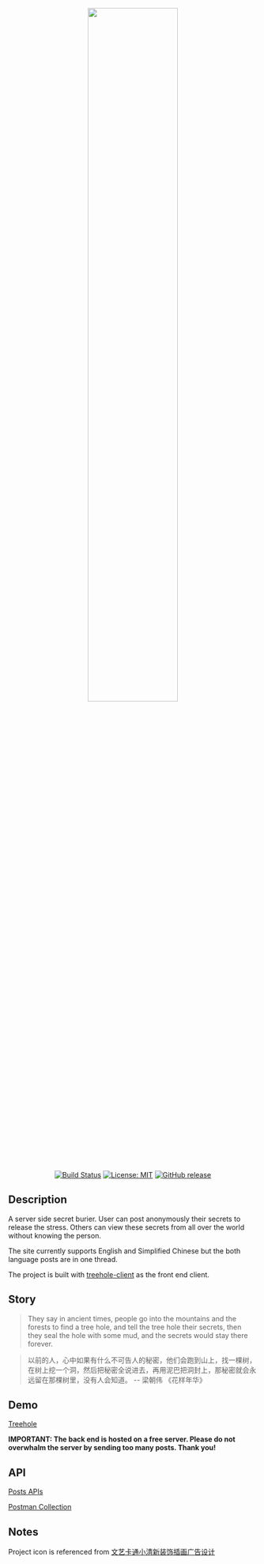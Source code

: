 <p align="center"><img src="https://github.com/senhungwong/treehole-server/blob/master/resources/assets/images/treehole-en.png" width="60%"></p>

<p align="center">
<a href="https://travis-ci.org/travis-ci/travis-web"><img src="https://travis-ci.org/senhungwong/treehole-server.svg?branch=master" alt="Build Status"></a>
<a href="https://opensource.org/licenses/MIT"><img src="https://img.shields.io/badge/License-MIT-yellow.svg" alt="License: MIT"></a>
<a href="https://github.com/senhungwong/treehole-server/releases"><img src="https://img.shields.io/github/release/senhungwong/treehole-server.svg?label=Release" alt="GitHub release"></a>
</p>

## Description

A server side secret burier. User can post anonymously their secrets to release the stress. Others can view these secrets from all over the world without knowing the person.

The site currently supports English and Simplified Chinese but the both language posts are in one thread.

The project is built with [treehole-client](https://github.com/senhungwong/treehole-client) as the front end client.

## Story

> They say in ancient times, people go into the mountains and the forests to find a tree hole, and tell the tree hole their secrets, then they seal the hole with some mud, and the secrets would stay there forever.

> 以前的人，心中如果有什么不可告人的秘密，他们会跑到山上，找一棵树，在树上挖一个洞，然后把秘密全说进去，再用泥巴把洞封上，那秘密就会永远留在那棵树里，没有人会知道。
> -- 梁朝伟 《花样年华》

## Demo

[Treehole](http://treehole.senhung.net)

**IMPORTANT: The back end is hosted on a free server. Please do not overwhalm the server by sending too many posts. Thank you!**

## API

[Posts APIs](docs/APIs/posts.md)

[Postman Collection](docs/APIs/postman-collection.md)

## Notes

Project icon is referenced from [文艺卡通小清新装饰插画广告设计](http://588ku.com/sucai/9691411.html)
